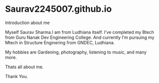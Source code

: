 # Saurav2245007.github.io

Introduction about me

Myself Saurav Sharma.I am from Ludhiana itself. I've completed my Btech from Guru Nanak Dev Engineering College. And currently I'm pursuing my Mtech in Structure Enginering from GNDEC, Ludhiana.

My hobbies are Gardening, photography, listening to music, and many more.

Thats all about me.

Thank You.

